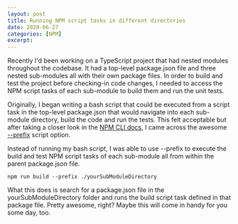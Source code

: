 ```yaml
---
layout: post
title: Running NPM script tasks in different directories
date: 2020-06-27
categories: [NPM]
excerpt: 
---
```

Recently I'd been working on a TypeScript project that had nested modules throughout the codebase. It had a top-level package.json file and three nested sub-modules all with their own package files. In order to build and test the project before checking-in code changes, I needed to access the NPM script tasks of each sub-module to build them and run the unit tests. 

Originally, I began writing a bash script that could be executed from a script task in the top-level package.json that would navigate into each sub-module directory, build the code and run the tests. This felt acceptable but after taking a closer look in the [NPM CLI docs](https://docs.npmjs.com/cli-documentation/cli), I came across the awesome [--prefix](https://docs.npmjs.com/cli/prefix.html) script option.

Instead of running my bash script, I was able to use --prefix to execute the build and test NPM script tasks of each sub-module all from within the parent package.json file.

```shell
npm run build --prefix ./yourSubModuleDirectory
```

What this does is search for a package.json file in the yourSubModuleDirectory folder and runs the build script task defined in that package file. Pretty awesome, right? Maybe this will come in handy for you some day, too.